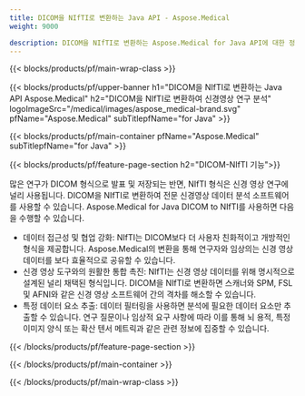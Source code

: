 ```yaml
---
title: DICOM을 NIfTI로 변환하는 Java API - Aspose.Medical
weight: 9000

description: DICOM을 NIfTI로 변환하는 Aspose.Medical for Java API에 대한 정보
---
```


{{< blocks/products/pf/main-wrap-class >}}

{{< blocks/products/pf/upper-banner h1="DICOM을 NIfTI로 변환하는 Java API Aspose.Medical" h2="DICOM을 NIfTI로 변환하여 신경영상 연구 분석" logoImageSrc="/medical/images/aspose_medical-brand.svg" pfName="Aspose.Medical" subTitlepfName="for Java" >}}

{{< blocks/products/pf/main-container pfName="Aspose.Medical" subTitlepfName="for Java" >}}

{{< blocks/products/pf/feature-page-section h2="DICOM-NIfTI 기능">}}

<p>많은 연구가 DICOM 형식으로 발표 및 저장되는 반면, NIfTI 형식은 신경 영상 연구에 널리 사용됩니다. DICOM을 NIfTI로 변환하여 전문 신경영상 데이터 분석 소프트웨어를 사용할 수 있습니다. Aspose.Medical for Java DICOM to NIfTI를 사용하면 다음을 수행할 수 있습니다.</p>

<ul>
<li>데이터 접근성 및 협업 강화: NIfTI는 DICOM보다 더 사용자 친화적이고 개방적인 형식을 제공합니다. Aspose.Medical의 변환을 통해 연구자와 임상의는 신경 영상 데이터를 보다 효율적으로 공유할 수 있습니다.</li>
<li>신경 영상 도구와의 원활한 통합 촉진: NIfTI는 신경 영상 데이터를 위해 명시적으로 설계된 널리 채택된 형식입니다. DICOM을 NIfTI로 변환하면 스캐너와 SPM, FSL 및 AFNI와 같은 신경 영상 소프트웨어 간의 격차를 해소할 수 있습니다.</li>
<li>특정 데이터 요소 추출: 데이터 필터링을 사용하면 분석에 필요한 데이터 요소만 추출할 수 있습니다. 연구 질문이나 임상적 요구 사항에 따라 이를 통해 뇌 용적, 특정 이미지 양식 또는 확산 텐서 메트릭과 같은 관련 정보에 집중할 수 있습니다.</li>
</ul>

{{< /blocks/products/pf/feature-page-section >}}

{{< /blocks/products/pf/main-container >}}

{{< /blocks/products/pf/main-wrap-class >}}